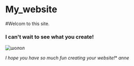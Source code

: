 # My_website
#Welcom to this site.
### I can't wait to see what you create!
![шолол](Снимок1.png)

*I hope you have so much fun creating your website!**
*anne*
